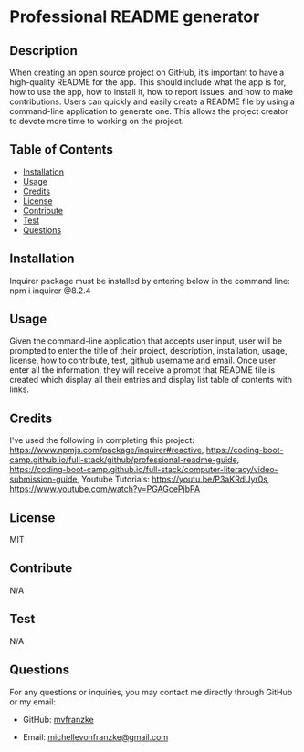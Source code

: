 # Professional README generator

## Description

When creating an open source project on GitHub, it’s important to have a high-quality README for the app. This should include what the app is for, how to use the app, how to install it, how to report issues, and how to make contributions. Users can quickly and easily create a README file by using a command-line application to generate one. This allows the project creator to devote more time to working on the project.

## Table of Contents
- [Installation](#installation)
- [Usage](#usage)
- [Credits](#credits)
- [License](#license)
- [Contribute](#contribute)
- [Test](#test)
- [Questions](#questions)

## Installation

Inquirer package must be installed by entering below in the command line: npm i inquirer @8.2.4

## Usage

Given the command-line application that accepts user input, user will be prompted to enter the title of their project, description, installation, usage, license, how to contribute, test, github username and email. Once user enter all the information, they will receive a prompt that README file is created which display all their entries and display list table of contents with links.

## Credits

I've used the following in completing this project: https://www.npmjs.com/package/inquirer#reactive, https://coding-boot-camp.github.io/full-stack/github/professional-readme-guide, https://coding-boot-camp.github.io/full-stack/computer-literacy/video-submission-guide, Youtube Tutorials: https://youtu.be/P3aKRdUyr0s, https://www.youtube.com/watch?v=PGAGcePjbPA

## License

MIT

## Contribute

N/A

## Test

N/A

## Questions

For any questions or inquiries, you may contact me directly through GitHub or my email:

- GitHub: [mvfranzke](https://github.com/mvfranzke)

- Email: michellevonfranzke@gmail.com
